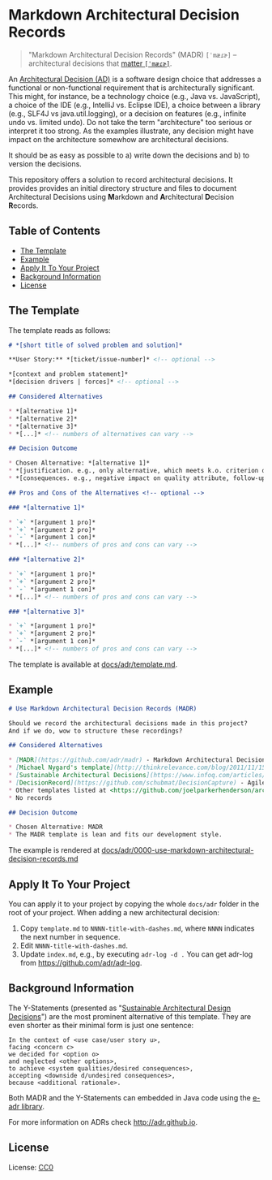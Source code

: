 # Markdown Architectural Decision Records

> "Markdown Architectural Decision Records" (MADR) `[ˈmæɾɚ]` – architectural decisions that [matter `[ˈmæɾɚ]`](https://en.wiktionary.org/wiki/matter#Pronunciation).

An [Architectural Decision (AD)](https://en.wikipedia.org/wiki/Architectural_decision) is a software design choice that addresses a functional or non-functional requirement that is architecturally significant. 
This might, for instance, be a technology choice (e.g., Java vs. JavaScript), a choice of the IDE (e.g., IntelliJ vs. Eclipse IDE), a choice between a library (e.g., SLF4J vs java.util.logging), or a decision on features (e.g., infinite undo vs. limited undo).
Do not take the term "architecture" too serious or interpret it too strong.
As the examples illustrate, any decision might have impact on the architecture somewhow are architectural decisions.

It should be as easy as possible to
a) write down the decisions and
b) to version the decisions.

This repository offers a solution to record architectural decisions.
It provides provides an initial directory structure and files to document Architectural Decisions using **M**arkdown and **A**rchitectural **D**ecision **R**ecords.

## Table of Contents

<!-- toc -->

- [The Template](#the-template)
- [Example](#example)
- [Apply It To Your Project](#apply-it-to-your-project)
- [Background Information](#background-information)
- [License](#license)

<!-- tocstop -->

## The Template

The template reads as follows:

```markdown
# *[short title of solved problem and solution]*

**User Story:** *[ticket/issue-number]* <!-- optional -->

*[context and problem statement]*
*[decision drivers | forces]* <!-- optional -->

## Considered Alternatives

* *[alternative 1]*
* *[alternative 2]*
* *[alternative 3]*
* *[...]* <!-- numbers of alternatives can vary -->

## Decision Outcome

* Chosen Alternative: *[alternative 1]*
* *[justification. e.g., only alternative, which meets k.o. criterion decision driver | which resolves force force | ... | comes out best (see below)]*
* *[consequences. e.g., negative impact on quality attribute, follow-up decisions required, ...]* <!-- optional -->

## Pros and Cons of the Alternatives <!-- optional -->

### *[alternative 1]*

* `+` *[argument 1 pro]*
* `+` *[argument 2 pro]*
* `-` *[argument 1 con]*
* *[...]* <!-- numbers of pros and cons can vary -->

### *[alternative 2]*

* `+` *[argument 1 pro]*
* `+` *[argument 2 pro]*
* `-` *[argument 1 con]*
* *[...]* <!-- numbers of pros and cons can vary -->

### *[alternative 3]*

* `+` *[argument 1 pro]*
* `+` *[argument 2 pro]*
* `-` *[argument 1 con]*
* *[...]* <!-- numbers of pros and cons can vary -->
```

The template is available at [docs/adr/template.md](docs/adr/template.md).


## Example

```markdown
# Use Markdown Architectural Decision Records (MADR)

Should we record the architectural decisions made in this project?
And if we do, wow to structure these recordings?

## Considered Alternatives

* [MADR](https://github.com/adr/madr) - Markdown Architectural Decision Records
* [Michael Nygard's template](http://thinkrelevance.com/blog/2011/11/15/documenting-architecture-decisions) - The first incarnation of the term "ADR". Maintainable by [adr-tools](https://github.com/npryce/adr-tools).
* [Sustainable Architectural Decisions](https://www.infoq.com/articles/sustainable-architectural-design-decisions) - The Y-Statements
* [DecisionRecord](https://github.com/schubmat/DecisionCapture) - Agile records by [@schubmat](https://github.com/schubmat/)
* Other templates listed at <https://github.com/joelparkerhenderson/architecture_decision_record>
* No records

## Decision Outcome

* Chosen Alternative: MADR
* The MADR template is lean and fits our development style.
```

The example is rendered at [docs/adr/0000-use-markdown-architectural-decision-records.md](https://github.com/adr/madr/blob/master/docs/adr/0000-use-markdown-architectural-decision-records.md)


## Apply It To Your Project

You can apply it to your project by copying the whole `docs/adr` folder in the root of your project.
When adding a new architectural decision:

1. Copy `template.md` to `NNNN-title-with-dashes.md`, where `NNNN` indicates the next number in sequence.
2. Edit `NNNN-title-with-dashes.md`.
3. Update `index.md`, e.g., by executing `adr-log -d .`
   You can get adr-log from <https://github.com/adr/adr-log>.


## Background Information

The Y-Statements (presented as "[Sustainable Architectural Design Decisions](https://www.infoq.com/articles/sustainable-architectural-design-decisions)") are the most prominent alternative of this template.
They are even shorter as their minimal form is just one sentence:

```
In the context of <use case/user story u>,
facing <concern c>
we decided for <option o>
and neglected <other options>,
to achieve <system qualities/desired consequences>,
accepting <downside d/undesired consequences>,
because <additional rationale>.
```

Both MADR and the Y-Statements can embedded in Java code using the [e-adr library](https://github.com/adr/e-adr).

For more information on ADRs check <http://adr.github.io>.


## License

License: [CC0](https://creativecommons.org/share-your-work/public-domain/cc0)
